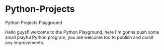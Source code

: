# Python-Projects
 Python Projects Playground

 Hello guys!!
 welcome to the Python Playground, here I'm gonna push some small playful Python program, you are welcome too to publish and comit any improvements.
